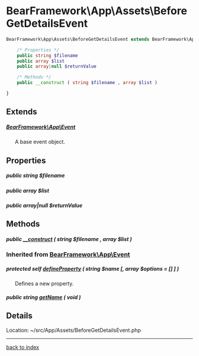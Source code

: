 # BearFramework\App\Assets\BeforeGetDetailsEvent

```php
BearFramework\App\Assets\BeforeGetDetailsEvent extends BearFramework\App\Event {

	/* Properties */
	public string $filename
	public array $list
	public array|null $returnValue

	/* Methods */
	public __construct ( string $filename , array $list )

}
```

## Extends

##### [BearFramework\App\Event](bearframework.app.event.class.md)

&nbsp;&nbsp;&nbsp;&nbsp;&nbsp;&nbsp;A base event object.

## Properties

##### public string $filename

##### public array $list

##### public array|null $returnValue

## Methods

##### public [__construct](bearframework.app.assets.beforegetdetailsevent.__construct.method.md) ( string $filename , array $list )

### Inherited from [BearFramework\App\Event](bearframework.app.event.class.md)

##### protected self [defineProperty](bearframework.app.event.defineproperty.method.md) ( string $name [, array $options = [] ] )

&nbsp;&nbsp;&nbsp;&nbsp;&nbsp;&nbsp;Defines a new property.

##### public string [getName](bearframework.app.event.getname.method.md) ( void )

## Details

Location: ~/src/App/Assets/BeforeGetDetailsEvent.php

---

[back to index](index.md)

